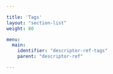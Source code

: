 ```yaml
---

title: 'Tags'
layout: "section-list"
weight: 80

menu:
  main:
    identifier: "descriptor-ref-tags"
    parent: "descriptor-ref"

---
```

